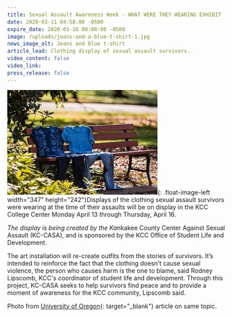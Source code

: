 ```yaml
---
title: Sexual Assault Awareness Week - WHAT WERE THEY WEARING EXHIBIT
date: 2020-03-11 04:58:00 -0500
expire_date: 2020-03-18 00:00:00 -0500
image: /uploads/jeans-and-a-blue-t-shirt-1.jpg
news_image_alt: Jeans and blue t-shirt
article_lead: Clothing display of sexual assault survivors.
video_content: false
video_link:
press_release: false
---
```


![](/uploads/jeans-and-a-blue-t-shirt-1.jpg){: .float-image-left width="347" height="242"}Displays of the clothing sexual assault survivors were wearing at the time of their assaults will be on display in the KCC College Center Monday April 13 through Thursday, April 16.&nbsp;

*The display is being created by the Ka*nkakee County Center Against Sexual Assault (KC-CASA), and is sponsored by the KCC Office of Student Life and Development.

The art installation will re-create outfits from the stories of survivors. It’s intended to reinforce the fact that the clothing doesn’t cause sexual violence, the person who causes harm is the one to blame, said Rodney Lipscomb, KCC's coordinator of student life and development. Through this project, KC-CASA seeks to help survivors find peace and to provide a moment of awareness for the KCC community, Lipscomb said.

Photo from [University of Oregon](https://www.forestry.oregonstate.edu/wwyw/stories){: target="_blank"} article on same topic.<br>&nbsp;